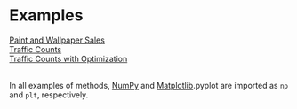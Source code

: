 # Examples
[Paint and Wallpaper Sales](examples/PaintSales.md) <br />
[Traffic Counts](examples/TrafficCounts.md) <br />
[Traffic Counts with Optimization](examples/TrafficCountsWithOptimization.md) <br />
<br />

In all examples of methods, [NumPy](http://www.numpy.org/) and [Matplotlib](https://matplotlib.org/).pyplot are imported as `np` and `plt`, respectively.
